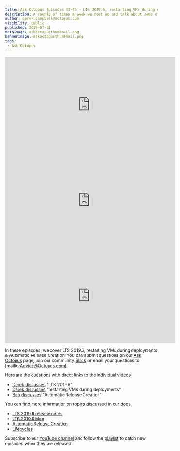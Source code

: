 ```yaml
---
title: Ask Octopus Episodes 43-45 - LTS 2019.6, restarting VMs during deployments & Automatic Release Creation. 
description: A couple of times a week we meet up and talk about some of the most interesting questions we have received and how we went about solving them.
author: derek.campbell@octopus.com
visibility: public
published: 2019-07-31
metaImage: askoctopusthumbnail.png
bannerImage: askoctopusthumbnail.png
tags:
 - Ask Octopus
---
```


<iframe width="560" height="315" src="https://www.youtube.com/embed/xokK-j14Cr0" frameborder="0" allowfullscreen></iframe>
<iframe width="560" height="315" src="https://www.youtube.com/embed/asyp3cpCt2M" frameborder="0" allowfullscreen></iframe>
<iframe width="560" height="315" src="https://www.youtube.com/embed/UFRGKOpao1g" frameborder="0" allowfullscreen></iframe>

In these episodes, we cover LTS 2019.6, restarting VMs during deployments & Automatic Release Creation. You can submit questions on our [Ask Octopus](https://hello.octopus.com/ask-octopus) page, join our community [Slack](https://octopus.com/slack) or email your questions to [mailto:Advice@Octopus.com].

Here are the questions with direct links to the individual videos:

- [Derek discusses](https://www.youtube.com/watch?v=xokK-j14Cr0) "LTS 2019.6"
- [Derek discusses](https://www.youtube.com/watch?v=asyp3cpCt2M) "restarting VMs during deployments"
- [Bob discusses](https://www.youtube.com/watch?v=UFRGKOpao1g) "Automatic Release Creation"

You can find more information on topics discussed in our docs:

- [LTS 2019.6 release notes](https://octopus.com/downloads/compare?from=2019.3.5&to=2019.6.4)
- [LTS 2019.6 blog](https://octopus.com/blog/octopus-release-2019.6-lts)
- [Automatic Release Creation](https://octopus.com/docs/deployment-process/project-triggers/automatic-release-creation)
- [Lifecycles](https://octopus.com/docs/deployment-process/lifecycles)

Subscribe to our [YouTube channel](https://www.youtube.com/channel/UCURDSDCwx9ZiCMcLdc8d6Uw?sub_confirmation=1) and follow the [playlist](https://www.youtube.com/playlist?list=PLAGskdGvlaw3-cd9rPiwhwfUo7kDGnOBh) to catch new episodes when they are released.
